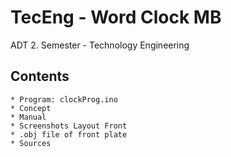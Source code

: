 # TecEng - Word Clock MB
 ADT 2. Semester - Technology Engineering

## Contents
	* Program: clockProg.ino
	* Concept
	* Manual
	* Screenshots Layout Front
	* .obj file of front plate
	* Sources
